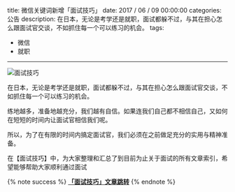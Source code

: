 title: 微信关键词新增「面试技巧」
date: 2017 / 06 / 09 00:00:00
categories: 公告
description: 在日本，无论是考学还是就职，面试都躲不过，与其在担心怎么跟面试官交谈，不如抓住每一个可以练习的机会。
tags:
- 微信
- 就职

---

![面试技巧](http://wx4.sinaimg.cn/mw690/a9a40e85gy1fhh3tszj10j20p00dwjtg.jpg)

在日本，无论是考学还是就职，面试都躲不过，与其在担心怎么跟面试官交谈，不如抓住每一个可以练习的机会。

练地越多，准备地越充分，我们越有自信。如果连我们自己都不相信自己，又如何在短短的时间内让面试官相信我们呢。

所以，为了在有限的时间内搞定面试官，我们必须在之前做足充分的实用与精神准备。

在【面试技巧】中，为大家整理和汇总了到目前为止关于面试的所有文章索引，希望能够帮助大家顺利通过面试

{% note success %} 
[**「面试技巧」文章跳转**](https://mp.weixin.qq.com/s?__biz=MjM5MjU4MDcwMA==&mid=2650874561&idx=3&sn=4d7db17030652ff8ed5984777063ef01&chksm=bd5197f28a261ee47dedf96bd5c1af76904bd2733c9ba62e27c38ea2b39500479ba66e1a203f#rd)
{% endnote %}
